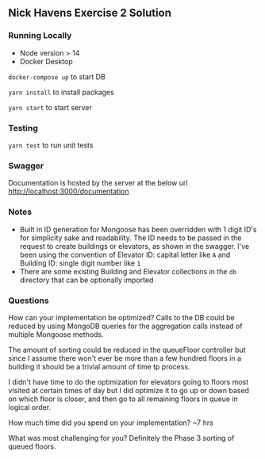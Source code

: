## Nick Havens Exercise 2 Solution

### Running Locally ###

* Node version > 14
* Docker Desktop

`docker-compose up` to start DB

`yarn install` to install packages

`yarn start` to start server

### Testing ###
`yarn test` to run unit tests


### Swagger ###
Documentation is hosted by the server at the below url
[http://localhost:3000/documentation](http://localhost:3000/documentation)

### Notes ###
- Built in ID generation for Mongoose has been overridden with 1 digit ID's for simplicity sake and readability. The ID needs to be passed in the request to create buildings or elevators, as shown in the swagger. I've been using the convention of Elevator ID: capital letter like `A` and Building ID: single digit number like `1`
- There are some existing Building and Elevator collections in the `db` directory that can be optionally imported

### Questions ###
How can your implementation be optimized?
  Calls to the DB could be reduced by using MongoDB queries for the aggregation calls instead of multiple Mongoose methods.

  The amount of sorting could be reduced in the queueFloor controller but since I assume there won't ever be more than a few hundred floors in a building it should be a trivial amount of time tp process.

  I didn't have time to do the optimization for elevators going to floors most visited at certain times of day but I did optimize it to go up or down based on which floor is closer, and then go to all remaining floors in queue in logical order.

How much time did you spend on your implementation?
  ~7 hrs

What was most challenging for you?
  Definitely the Phase 3 sorting of queued floors.
